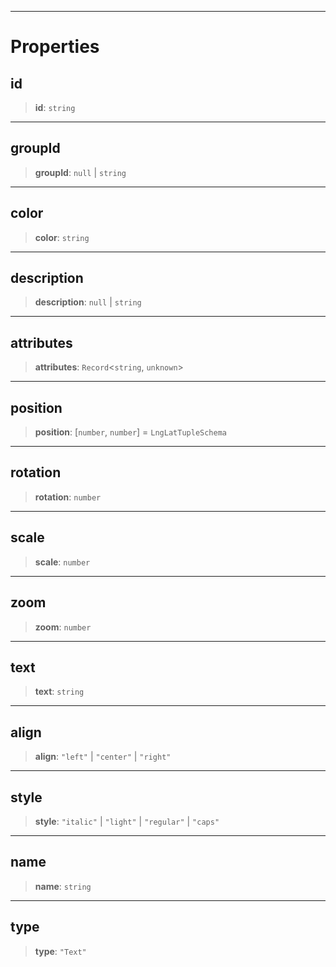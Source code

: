 ***

# Properties

## id

> **id**: `string`

***

## groupId

> **groupId**: `null` | `string`

***

## color

> **color**: `string`

***

## description

> **description**: `null` | `string`

***

## attributes

> **attributes**: `Record`\<`string`, `unknown`>

***

## position

> **position**: \[`number`, `number`] = `LngLatTupleSchema`

***

## rotation

> **rotation**: `number`

***

## scale

> **scale**: `number`

***

## zoom

> **zoom**: `number`

***

## text

> **text**: `string`

***

## align

> **align**: `"left"` | `"center"` | `"right"`

***

## style

> **style**: `"italic"` | `"light"` | `"regular"` | `"caps"`

***

## name

> **name**: `string`

***

## type

> **type**: `"Text"`
